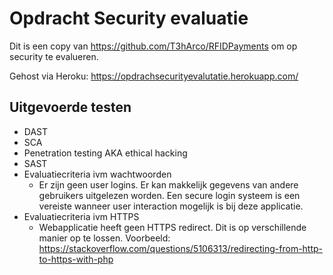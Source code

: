# Opdracht Security evaluatie
Dit is een copy van https://github.com/T3hArco/RFIDPayments om op security te evalueren.

Gehost via Heroku: https://opdrachsecurityevalutatie.herokuapp.com/

## Uitgevoerde testen
 - DAST
 - SCA
 - Penetration testing AKA ethical hacking
 - SAST
 - Evaluatiecriteria ivm wachtwoorden
     - Er zijn geen user logins. Er kan makkelijk gegevens van andere gebruikers uitgelezen worden. Een secure login systeem is een vereiste wanneer user interaction    mogelijk is bij deze applicatie.
 - Evaluatiecriteria ivm HTTPS
     - Webapplicatie heeft geen HTTPS redirect. Dit is op verschillende manier op te lossen. Voorbeeld: https://stackoverflow.com/questions/5106313/redirecting-from-http-to-https-with-php
